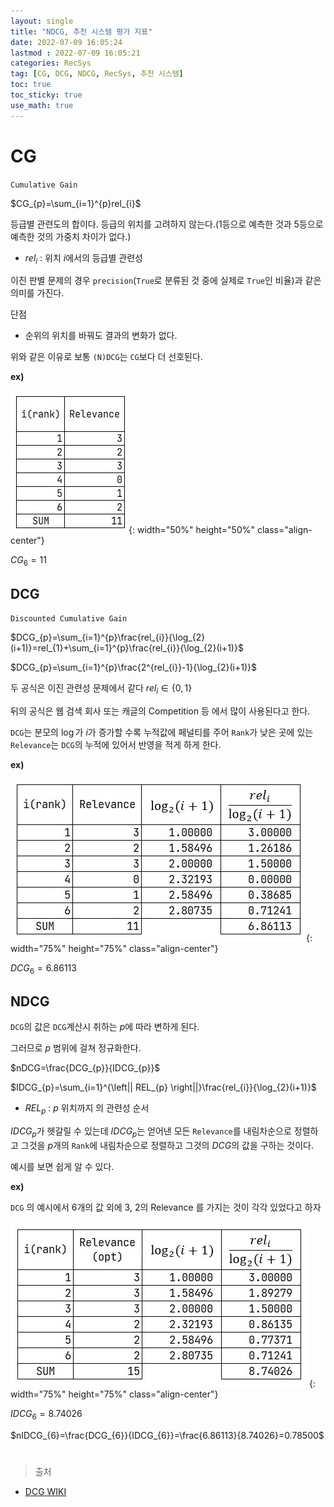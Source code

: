 ```yaml
---
layout: single
title: "NDCG, 추천 시스템 평가 지표"
date: 2022-07-09 16:05:24
lastmod : 2022-07-09 16:05:21
categories: RecSys
tag: [CG, DCG, NDCG, RecSys, 추천 시스템]
toc: true
toc_sticky: true
use_math: true
---
```


# CG

`Cumulative Gain`

$CG_{p}=\sum_{i=1}^{p}rel_{i}$

등급별 관련도의 합이다. 등급의 위치를 고려하지 않는다.(1등으로 예측한 것과 5등으로 예측한 것의 가중치 차이가 없다.)

 - $rel_{i}$ : 위치 $i$에서의 등급별 관련성

이진 판별 문제의 경우 `precision`(`True`로 분류된 것 중에 실제로 `True`인 비율)과 같은 의미를 가진다. 

단점

 - 순위의 위치를 바꿔도 결과의 변화가 없다.

위와 같은 이유로 보통 `(N)DCG`는 `CG`보다 더 선호된다.

**ex)**

![cg_example](../../../assets/images/ai/cg_example.jpg){: width="50%" height="50%" class="align-center"}

$CG_{6}=11$

## DCG

`Discounted Cumulative Gain`

$DCG_{p}=\sum_{i=1}^{p}\frac{rel_{i}}{\log_{2}(i+1)}=rel_{1}+\sum_{i=1}^{p}\frac{rel_{i}}{\log_{2}(i+1)}$

$DCG_{p}=\sum_{i=1}^{p}\frac{2^{rel_{i}}-1}{\log_{2}(i+1)}$

두 공식은 이진 관련성 문제에서 같다 $rel_{i} \in \{0, 1\}$

뒤의 공식은 웹 검색 회사 또는 캐글의 Competition 등 에서 많이 사용된다고 한다.

`DCG`는 분모의 $\log$가 $i$가 증가할 수록 누적값에 페널티를 주어 `Rank`가 낮은 곳에 있는 `Relevance`는 `DCG`의 누적에 있어서 반영을 적게 하게 한다.

**ex)**

![dcg_example](../../../assets/images/ai/dcg_example.jpg){: width="75%" height="75%" class="align-center"}

$DCG_{6}=6.86113$
## NDCG
`DCG`의 값은 `DCG`계산시 취하는 $p$에 따라 변하게 된다.

그러므로 $p$ 범위에 걸쳐 정규화한다.

$nDCG=\frac{DCG_{p}}{IDCG_{p}}$

$IDCG_{p}=\sum_{i=1}^{\left|| REL_{p} \right||}\frac{rel_{i}}{\log_{2}(i+1)}$

 - $REL_{p}$ : $p$ 위치까지 의 관련성 순서

$IDCG_{p}$가 헷갈릴 수 있는데 $IDCG_{p}$는 얻어낸 모든 `Relevance`를 내림차순으로 정렬하고 그것을 $p$개의 `Rank`에 내림차순으로 정렬하고 그것의 $DCG$의 값을 구하는 것이다.

예시를 보면 쉽게 알 수 있다.

**ex)**

`DCG` 의 예시에서 6개의 값 외에 3, 2의 Relevance 를 가지는 것이 각각 있었다고 하자 

![idcg_example](../../../assets/images/ai/idcg_example.jpg){: width="75%" height="75%" class="align-center"}

$IDCG_{6}=8.74026$

$nIDCG_{6}=\frac{DCG_{6}}{IDCG_{6}}=\frac{6.86113}{8.74026}=0.78500$

#

> 출처
 - [DCG WIKI](https://en.wikipedia.org/wiki/Discounted_cumulative_gain)
